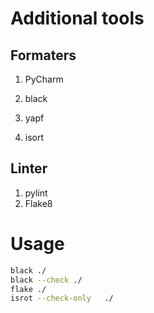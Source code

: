 # Additional tools

## Formaters

1. PyCharm
1. black
1. yapf

4. isort

## Linter

1. pylint
1. Flake8

# Usage

```bash
black ./
black --check ./
flake ./
isrot --check-only   ./
```